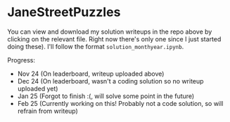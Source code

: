 # JaneStreetPuzzles
You can view and download my solution writeups in the repo above by clicking on the relevant file. Right now there's only one since I just started doing these). I'll follow the format `solution_monthyear.ipynb`.  
  
Progress:  
- Nov 24 (On leaderboard, writeup uploaded above)
- Dec 24 (On leaderboard, wasn't a coding solution so no writeup uploaded yet)
- Jan 25 (Forgot to finish :(, will solve some point in the future)
- Feb 25 (Currently working on this! Probably not a code solution, so will refrain from writeup)
